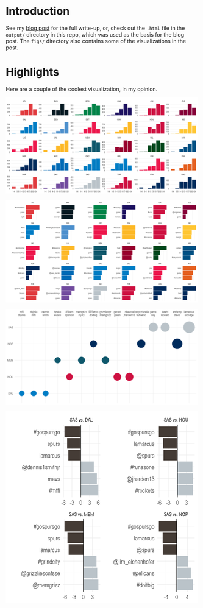 
Introduction
============

See my [blog post](https://tonyelhabr.rbind.io/posts/nba-tweets-tms-flexdashboard/) for the full write-up, or, check out the `.html` file in the `output/` directory in this repo, which was used as the basis for the blog post. The `figs/` directory also contains some of the visualizations in the post.

Highlights
==========

Here are a couple of the coolest visualization, in my opinion.

![](figs/viz_time_facet_hh.png)

![](figs/viz_unigram_cnts_facet.png)

![](figs/viz_bigram_freqs.png)

![](figs/viz_unigram_logratios_facet_by2.png)
